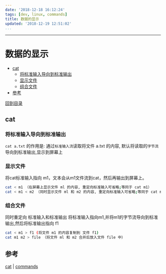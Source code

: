 ```yaml
---
date: '2018-12-18 16:12:24'
tags: [dev, linux, commands]
title: 数据的显示
updated: '2018-12-19 12:51:02'
...
```

---
# 数据的显示
<!-- MarkdownTOC -->

- [cat](#cat)
    - [将标准输入导向到标准输出](#%E5%B0%86%E6%A0%87%E5%87%86%E8%BE%93%E5%85%A5%E5%AF%BC%E5%90%91%E5%88%B0%E6%A0%87%E5%87%86%E8%BE%93%E5%87%BA)
    - [显示文件](#%E6%98%BE%E7%A4%BA%E6%96%87%E4%BB%B6)
    - [组合文件](#%E7%BB%84%E5%90%88%E6%96%87%E4%BB%B6)
- [参考](#%E5%8F%82%E8%80%83)

<!-- /MarkdownTOC -->
[回到目录](./index.md)

<a id="cat"></a>
## cat

<a id="%E5%B0%86%E6%A0%87%E5%87%86%E8%BE%93%E5%85%A5%E5%AF%BC%E5%90%91%E5%88%B0%E6%A0%87%E5%87%86%E8%BE%93%E5%87%BA"></a>
### 将标准输入导向到标准输出
`cat a.txt` 的作用是: 通过`标准输入流`读取将文件 a.txt 的内容, 默认将读取的`字节流`导向到标准输出,显示到屏幕上

<a id="%E6%98%BE%E7%A4%BA%E6%96%87%E4%BB%B6"></a>
### 显示文件
将cat标准输入指向 m1，文本会从m1文件流到cat，然后再输出到屏幕上。
```bash
cat < m1 （在屏幕上显示文件 ml 的内容, 重定向标准输入可省略;等同于 cat m1）
cat < m1 < m2 （同时显示文件 ml 和 m2 的内容, 重定向标准输入可省略;等同于 cat m1 m2）
```
<a id="%E7%BB%84%E5%90%88%E6%96%87%E4%BB%B6"></a>
### 组合文件
同时重定向 标准输入和标准输出
将标准输入指向m1,并将m1的字节流导向到标准输出,然后将标准输出指向 f1
```bash
cat < m1 > f1 (将文件 m1 的内容复制到 文件 f1)
cat m1 m2 > file （将文件 ml 和 m2 合并后放入文件 file 中）
```

<a id="%E5%8F%82%E8%80%83"></a>
## 参考
[cat][] | [commands][]

[cat]:http://man.linuxde.net/cat
[commands]:../commands/index.md
